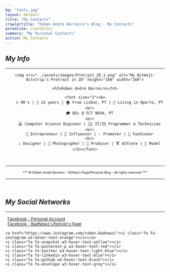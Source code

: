 ```yaml
---
bg: "tools.jpg"
layout: default
title: "My Contacts"
crawlertitle: "Rúben André Barreiro's Blog - My Contacts"
permalink: /contacts/
summary: "My Personal Contacts"
active: My Contacts
---
```


<style>
.button {
    background-color: #CCCCCC; /* Medium Grey */
    border: none;
    color: white;
    padding: 20px;
    text-align: center;
    text-decoration: none;
    display: inline-block;
    font-size: 16px;
    margin: 4px 2px;
    cursor: pointer;
}
</style>

<h2 id="myinfo"><i>My Info</i></h2>
<hr/>

<center>

    <img src="../assets/images/Protrait_2D_1.png" alt="My Bitmoji-Bitstrip's Protrait in 2D" height="160" width="160">

    <h3>Rúben André Barreiro</h3>
    
    <font size="2"><b>
        ♏ 90's | 🎂 25 years | 🏠 From Lisbon, PT | 📍 Living in Oporto, PT
        <br>
        🎓 BSc @ FCT NOVA, PT
        <br>
        💻 Computer Science Engineer | 👨‍💻 IT/IS Programmer & Technician
        <br>
        💼 Entrepreneur | 👥 Influencer | 💡 Promoter | 👔 Fashioner
        <br>
        ✏️ Designer | 📸 Photographer | 🎥 Producer | 🏋️ Athlete | 🚶 Model
    </b></font>
</center>

<br>
<hr/>
<center><font size="1">*** © Rúben André Barreiro - GitHub's Page/Personal Blog - All rights reserved ***</font></center>
<hr/>
<br>

<link rel="stylesheet" href="https://fonts.googleapis.com/css?family=Oswald">
<link rel="stylesheet" href="https://fonts.googleapis.com/css?family=Open Sans">
<link rel="stylesheet" href="https://cdnjs.cloudflare.com/ajax/libs/font-awesome/4.7.0/css/font-awesome.min.css">
<link rel="stylesheet" href="https://www.w3schools.com/w3css/3/w3.css">

<h2 id="social"><i>My Social Networks</i></h2>
<hr/>
        
<div class="w3-container w3-xlarge w3-padding">
    <a href="https://www.facebook.com/rubenandrebarreiro"><i class="fa fa-facebook-official" style="font-size:30px;color:indigo"></i></a><font size = "2">&nbsp;&nbsp;<a href="https://www.facebook.com/rubenandrebarreiro">Facebook - Personal Account</a></font>
    <br>
    <a href="https://www.facebook.com/badnewz.lifestyle"><i class="fa fa-facebook-official" style="font-size:30px;color:indigo"></i></a><font size = "2">&nbsp;&nbsp;<a href="https://www.facebook.com/badnewz.lifestyle">Facebook - BadNewz Lifestyle's Page</a></font>
    <br>
   
   
    
    <a href="https://www.instagram.com/ruben.badnewz/"><i class="fa fa-instagram w3-hover-text-orange"></i></a>
    <i class="fa fa-snapchat w3-hover-text-yellow"></i>
    <i class="fa fa-pinterest-p w3-hover-text-red"></i>
    <i class="fa fa-twitter w3-hover-text-light-blue"></i>
    <i class="fa fa-linkedin w3-hover-text-blue"></i>
    <i class="fa fa-github w3-hover-text-black"></i>
    <i class="fa fa-envelope w3-hover-text-grey"></i>
</div>